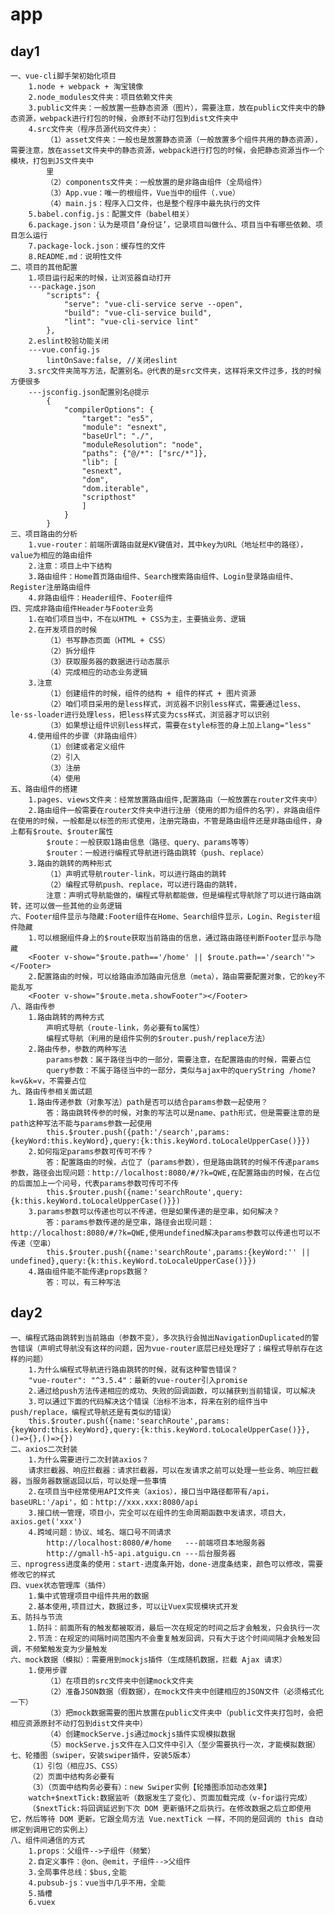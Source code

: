# app

## day1
    一、vue-cli脚手架初始化项目
        1.node + webpack + 淘宝镜像
        2.node_modules文件夹：项目依赖文件夹
        3.public文件夹：一般放置一些静态资源（图片），需要注意，放在public文件夹中的静态资源，webpack进行打包的时候，会原封不动打包到dist文件夹中
        4.src文件夹（程序员源代码文件夹）：
            （1）asset文件夹：一般也是放置静态资源（一般放置多个组件共用的静态资源），需要注意，放在asset文件夹中的静态资源，webpack进行打包的时候，会把静态资源当作一个模块，打包到JS文件夹中
            里
            （2）components文件夹：一般放置的是非路由组件（全局组件）
            （3）App.vue：唯一的根组件，Vue当中的组件（.vue）
            （4）main.js：程序入口文件，也是整个程序中最先执行的文件
        5.babel.config.js：配置文件（babel相关）
        6.package.json：认为是项目‘身份证’，记录项目叫做什么、项目当中有哪些依赖、项目怎么运行
        7.package-lock.json：缓存性的文件
        8.README.md：说明性文件
    二、项目的其他配置
        1.项目运行起来的时候，让浏览器自动打开
        ---package.json
            "scripts": {
                "serve": "vue-cli-service serve --open",
                "build": "vue-cli-service build",
                "lint": "vue-cli-service lint"
            },
        2.eslint校验功能关闭
        ---vue.config.js
            lintOnSave:false, //关闭eslint
        3.src文件夹简写方法，配置别名。@代表的是src文件夹，这样将来文件过多，找的时候方便很多
        ---jsconfig.json配置别名@提示
            {
                "compilerOptions": {
                    "target": "es5",
                    "module": "esnext",
                    "baseUrl": "./",
                    "moduleResolution": "node",
                    "paths": {"@/*": ["src/*"]},
                    "lib": [
                    "esnext",
                    "dom",
                    "dom.iterable",
                    "scripthost"
                    ]
                }
            }
    三、项目路由的分析
        1.vue-router：前端所谓路由就是KV键值对，其中key为URL（地址栏中的路径），value为相应的路由组件
        2.注意：项目上中下结构
        3.路由组件：Home首页路由组件、Search搜索路由组件、Login登录路由组件、Register注册路由组件
        4.非路由组件：Header组件、Footer组件
    四、完成非路由组件Header与Footer业务
        1.在咱们项目当中，不在以HTML + CSS为主，主要搞业务、逻辑
        2.在开发项目的时候
            （1）书写静态页面（HTML + CSS）
            （2）拆分组件
            （3）获取服务器的数据进行动态展示
            （4）完成相应的动态业务逻辑
        3.注意
            （1）创建组件的时候，组件的结构 + 组件的样式 + 图片资源
            （2）咱们项目采用的是less样式，浏览器不识别less样式，需要通过less、le·ss-loader进行处理less，把less样式变为css样式，浏览器才可以识别
            （3）如果想让组件识别less样式，需要在style标签的身上加上lang="less"
        4.使用组件的步骤（非路由组件）
            （1）创建或者定义组件
            （2）引入
            （3）注册
            （4）使用
    五、路由组件的搭建
        1.pages、views文件夹：经常放置路由组件,配置路由（一般放置在router文件夹中）
        2.路由组件一般需要在router文件夹中进行注册（使用的即为组件的名字），非路由组件在使用的时候，一般都是以标签的形式使用，注册完路由，不管是路由组件还是非路由组件，身上都有$route、$router属性
            $route：一般获取1路由信息（路径、query、params等等）
            $router：一般进行编程式导航进行路由跳转（push、replace）
        3.路由的跳转的两种形式
            （1）声明式导航router-link，可以进行路由的跳转
            （2）编程式导航push、replace，可以进行路由的跳转，
            注意：声明式导航能做的，编程式导航都能做，但是编程式导航除了可以进行路由跳转，还可以做一些其他的业务逻辑
    六、Footer组件显示与隐藏:Footer组件在Home、Search组件显示，Login、Register组件隐藏
        1.可以根据组件身上的$route获取当前路由的信息，通过路由路径判断Footer显示与隐藏
        <Footer v-show="$route.path=='/home' || $route.path=='/search'"></Footer>
        2.配置路由的时候，可以给路由添加路由元信息（meta），路由需要配置对象，它的key不能乱写
        <Footer v-show="$route.meta.showFooter"></Footer>
    八、路由传参
        1.路由跳转的两种方式
            声明式导航（route-link，务必要有to属性）
            编程式导航（利用的是组件实例的$router.push/replace方法）
        2.路由传参，参数的两种写法
            params参数：属于路径当中的一部分，需要注意，在配置路由的时候，需要占位
            query参数：不属于路径当中的一部分，类似与ajax中的queryString /home?k=v&k=v，不需要占位
    九、路由传参相关面试题
        1.路由传递参数（对象写法）path是否可以结合params参数一起使用？
            答：路由跳转传参的时候，对象的写法可以是name、path形式，但是需要注意的是path这种写法不能与params参数一起使用
            this.$router.push({path:'/search',params:{keyWord:this.keyWord},query:{k:this.keyWord.toLocaleUpperCase()}})
        2.如何指定params参数可传可不传？
            答：配置路由的时候，占位了（params参数），但是路由跳转的时候不传递params参数，路径会出现问题：http://localhost:8080/#/?k=QWE,在配置路由的时候，在占位的后面加上一个问号，代表params参数可传可不传
            this.$router.push({name:'searchRoute',query:{k:this.keyWord.toLocaleUpperCase()}})
        3.params参数可以传递也可以不传递，但是如果传递的是空串，如何解决？
            答：params参数传递的是空串，路径会出现问题：http://localhost:8080/#/?k=QWE,使用undefined解决params参数可以传递也可以不传递（空串）
            this.$router.push({name:'searchRoute',params:{keyWord:'' || undefined},query:{k:this.keyWord.toLocaleUpperCase()}})
        4.路由组件能不能传递props数据？
            答：可以，有三种写法
## day2
    一、编程式路由跳转到当前路由（参数不变），多次执行会抛出NavigationDuplicated的警告错误（声明式导航没有这样的问题，因为vue-router底层已经处理好了；编程式导航存在这样的问题）
        1.为什么编程式导航进行路由跳转的时候，就有这种警告错误？
        "vue-router": "^3.5.4"：最新的vue-router引入promise
        2.通过给push方法传递相应的成功、失败的回调函数，可以捕获到当前错误，可以解决
        3.可以通过下面的代码解决这个错误（治标不治本，将来在别的组件当中push/replace，编程式导航还是有类似的错误）
        this.$router.push({name:'searchRoute',params:{keyWord:this.keyWord},query:{k:this.keyWord.toLocaleUpperCase()}},()=>{},()=>{})
    二、axios二次封装
        1.为什么需要进行二次封装axios？
        请求拦截器、响应拦截器：请求拦截器，可以在发请求之前可以处理一些业务、响应拦截器，当服务器数据返回以后，可以处理一些事情
        2.在项目当中经常使用API文件夹（axios），接口当中路径都带有/api，baseURL:'/api'，如：http://xxx.xxx:8080/api
        3.接口统一管理，项目小，完全可以在组件的生命周期函数中发请求，项目大，axios.get('xxx')
        4.跨域问题：协议、域名、端口号不同请求
            http://localhost:8080/#/home   ---前端项目本地服务器
            http://gmall-h5-api.atguigu.cn ---后台服务器
    三、nprogress进度条的使用：start-进度条开始，done-进度条结束，颜色可以修改，需要修改它的样式
    四、vuex状态管理库（插件）
        1.集中式管理项目中组件共用的数据
        2.基本使用,项目过大，数据过多，可以让Vuex实现模块式开发
    五、防抖与节流
        1.防抖：前面所有的触发都被取消，最后一次在规定的时间之后才会触发，只会执行一次
        2.节流：在规定的间隔时间范围内不会重复触发回调，只有大于这个时间间隔才会触发回调，不频繁触发变为少量触发
    六、mock数据（模拟）：需要用到mockjs插件（生成随机数据，拦截 Ajax 请求）
        1.使用步骤
            （1）在项目的src文件夹中创建mock文件夹
            （2）准备JSON数据（假数据），在mock文件夹中创建相应的JSON文件（必须格式化一下）
            （3）把mock数据需要的图片放置在public文件夹中（public文件夹打包时，会把相应资源原封不动打包到dist文件夹中）
            （4）创建mockServe.js通过mockjs插件实现模拟数据
            （5）mockServe.js文件在入口文件中引入（至少需要执行一次，才能模拟数据）
    七、轮播图（swiper，安装swiper插件，安装5版本）
        （1）引包（相应JS、CSS）
        （2）页面中结构务必要有
        （3）（页面中结构务必要有）：new Swiper实例【轮播图添加动态效果】
        watch+$nextTick:数据监听（数据发生了变化）、页面加载完成（v-for运行完成）
        （$nextTick:将回调延迟到下次 DOM 更新循环之后执行。在修改数据之后立即使用它，然后等待 DOM 更新。它跟全局方法 Vue.nextTick 一样，不同的是回调的 this 自动绑定到调用它的实例上）
    八、组件间通信的方式
        1.props：父组件-->子组件（频繁）
        2.自定义事件：@on、@emit，子组件-->父组件
        3.全局事件总线：$bus,全能
        4.pubsub-js：vue当中几乎不用，全能
        5.插槽
        6.vuex
        